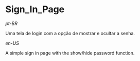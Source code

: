 # Sign_In_Page

_pt-BR_

Uma tela de login com a opção de mostrar e ocultar a senha.

_en-US_

A simple sign in page with the show/hide password function.
